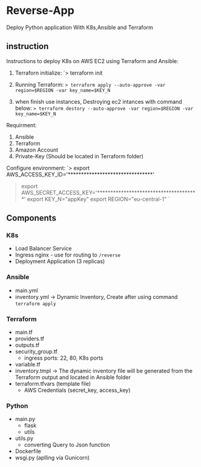 # Reverse-App
Deploy Python application With K8s,Ansible and Terraform


## instruction 
Instructions to deploy K8s on AWS EC2 using Terraform and Ansible:

1) Terraforn initialize:
   `> terraform init

2) Running Terraform:
   `> terraform apply --auto-approve -var region=$REGION -var key_name=$KEY_N`

3) when finish use instances, Destroying ec2 intances with command below:
   `> terraform destory --auto-approve -var region=$REGION -var key_name=$KEY_N`

Requirment:
  1) Ansible
  2) Terraform
  3) Amazon Account
  4) Private-Key (Should be located in Terraform folder)

Configure environment:
 `> export AWS_ACCESS_KEY_ID='********************************'
  > export AWS_SECRET_ACCESS_KEY='**************************************'
  > export KEY_N="appKey"
  > export REGION="eu-central-1"
  ` 

## Components

### K8s
  * Load Balancer Service
  * Ingress nginx - use for routing to `/reverse`
  * Deployment Application (3 replicas)

### Ansible
  * main.yml
  * inventory.yml -> Dynamic Inventory, Create after using command `terraform apply`
  
### Terraform
  * main.tf
  * providers.tf
  * outputs.tf
  * security_group.tf
    * ingress ports: 22, 80, K8s ports
  * variable.tf 
  * inventory.tmpl -> The dynamic inventory file will be generated from the Terraform output and located in Ansible folder
  * terraform.tfvars (template file)
    * AWS Credentials (secret_key, access_key)

### Python
  * main.py
    * flask
    * utils  
  * utils.py
    * converting Query to Json function
  * Dockerfile
  * wsgi.py (aplling via Gunicorn)
